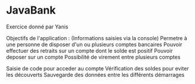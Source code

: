 # JavaBank
Exercice donné par Yanis

Objectifs de l'application : (Informations saisies via la console) 
Permetre à une personne de disposer d'un ou plusieurs comptes bancaires
Pouvoir effectuer des retraits sur un compte dont le solde est positif
Pouvoir deposer sur un compte
Possibilité de virement entre plusieurs comptes

Saisie de code pour acceder au compte
Vérification des soldes pour eviter les découverts
Sauvegarde des données entre les différents démarrages
